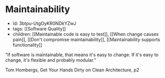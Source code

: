 # Maintainability
* id: 3btpu-UtgOyKR0NDkYZwJ
* tags: [[Software Quality]]
* children: [[Maintainable code is easy to test]], [[When change causes pain]], [[Don't compromise maintainability]], [[Maintainability supports functionality]]

"If software is maintainable, that means it's easy to change. If it's easy to change, it's flexible and probably modular."

Tom Hombergs, Get Your Hands Dirty on Clean Architecture, p2